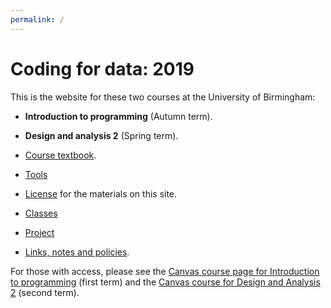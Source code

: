 ```yaml
---
permalink: /
---
```


# Coding for data: 2019

This is the website for these two courses at the University of Birmingham:

* **Introduction to programming** (Autumn term).
* **Design and analysis 2** (Spring term).

* [Course textbook](chapters/01/intro).
* [Tools](tools)
* [License](license) for the materials on this site.
* [Classes](classes)
* [Project](project)
* [Links, notes and policies](course).

For those with access, please see the [Canvas course page for Introduction to
programming](https://canvas.bham.ac.uk/courses/41498) (first term) and the
[Canvas course for Design and Analysis
2](https://canvas.bham.ac.uk/courses/40505) (second term).
